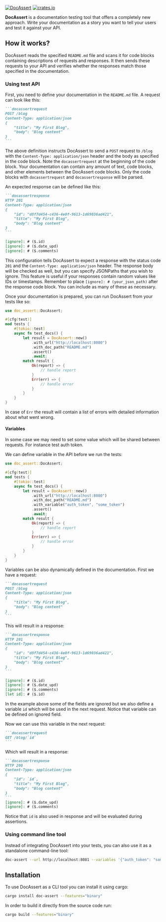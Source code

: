 [![DocAssert](https://github.com/DocAssert/doc-assert/actions/workflows/doc-assert.yml/badge.svg)](https://github.com/DocAssert/doc-assert/actions/workflows/doc-assert.yml)
[![crates.io](https://img.shields.io/crates/v/doc-assert.svg)](https://crates.io/crates/doc-assert)

**DocAssert** is a documentation testing tool that offers a completely new approach.
Write your documentation as a story you want to tell your users and test it against your API.


## How it works?

DocAssert reads the specified `README.md` file and scans it for code blocks containing descriptions of requests
and responses. It then sends these requests to your API and verifies whether the responses match those specified
in the documentation.

### Using test API

First, you need to define your documentation in the `README.md` file. A request can look like this:

~~~markdown
```docassertrequest
POST /blog
Content-Type: application/json
{
    "title": "My First Blog",
    "body": "Blog content"
}
```
~~~

The above definition instructs DocAssert to send a `POST` request to `/blog` with the
`Content-Type: application/json` header and the body as specified in the code block. Note the `docassertrequest`
at the beginning of the code block. Your documentation can contain any amount of text, code blocks, and other
elements between the DocAssert code blocks. Only the code blocks with `docassertrequest` and `docassertresponse`
will be parsed.

An expected response can be defined like this:

~~~markdown
```docassertresponse
HTTP 201
Content-Type: application/json
{
    "id": "d8f7d454-c436-4e0f-9613-1d69036ad421",
    "title": "My First Blog",
    "body": "Blog content"
}
```

[ignore]: # ($.id)
[ignore]: # ($.date_upd)
[ignore]: # ($.comments)
~~~

This configuration tells DocAssert to expect a response with the status code `201` and the
`Content-Type: application/json` header. The response body will be checked as well, but you can specify JSONPaths
that you wish to ignore. This feature is useful if your responses contain random values like IDs or timestamps.
Remember to place `[ignore]: # (your_json_path)` after the response code block. You can include as many of these as
necessary.

Once your documentation is prepared, you can run DocAssert from your tests like so:

```rust
use doc_assert::DocAssert;

#[cfg(test)]
mod tests {
    #[tokio::test]
    async fn test_docs() {
        let result = DocAssert::new()
            .with_url("http://localhost:8080")
            .with_doc_path("README.md")
            .assert()
            .await;
        match result {
            Ok(report) => {
                // handle report
            }
            Err(err) => {
                // handle error
            }
        }
    }
}
```

In case of `Err` the result will contain a list of errors with detailed information about what went wrong.

#### Variables

In some case we may need to set some value which will be shared between requests. For instance test auth token.

We can define variable in the API before we run the tests:

```rust
use doc_assert::DocAssert;

#[cfg(test)]
mod tests {
    #[tokio::test]
    async fn test_docs() {
        let result = DocAssert::new()
            .with_url("http://localhost:8080")
            .with_doc_path("README.md")
            .with_variable("auth_token", "some_token")
            .assert()
            .await;
        match result {
            Ok(report) => {
                // handle report
            }
            Err(err) => {
                // handle error
            }
        }
    }
}
```

Variables can be also dynamically defined in the documentation. First we have a request:

~~~markdown
```docassertrequest
POST /blog
Content-Type: application/json
{
    "title": "My First Blog",
    "body": "Blog content"
}
```
~~~

This will result in a response:

~~~markdown
```docassertresponse
HTTP 201
Content-Type: application/json
{
    "id": "d8f7d454-c436-4e0f-9613-1d69036ad421",
    "title": "My First Blog",
    "body": "Blog content"
}
```

[ignore]: # ($.id)
[ignore]: # ($.date_upd)
[ignore]: # ($.comments)
[let id]: # ($.id)
~~~

In the example above some of the fields are ignored but we also define a variable `id` which will be used in the next
request. Notice that variable can be defined on ignored field.

Now we can use this variable in the next request:

~~~markdown
```docassertrequest
GET /blog/`id`
```
~~~

Which will result in a response:

~~~markdown
```docassertresponse
HTTP 200
Content-Type: application/json
{
    "id": `id`,
    "title": "My First Blog",
    "body": "Blog content"
}
```
[ignore]: # ($.date_upd)
[ignore]: # ($.comments)
~~~

Notice that `id` is also used in response and will be evaluated during assertions.

### Using command line tool

Instead of integrating DocAssert into your tests, you can also use it as a standalone command-line tool:

```bash
doc-assert --url http://localhost:8081 --variables '{"auth_token": "some_token"}' README.md
```

## Installation

To use DocAssert as a CLI tool you can install it using cargo:

```bash
cargo install doc-assert --features="binary"
```

In order to build it directly from the source code run:

```bash
cargo build --features="binary"
```
